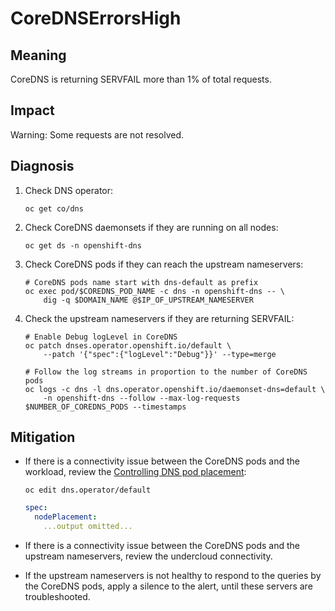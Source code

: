 # CoreDNSErrorsHigh

## Meaning

CoreDNS is returning SERVFAIL more than 1% of total requests.

## Impact

Warning: Some requests are not resolved.

## Diagnosis

1. Check DNS operator:

    ```shell
    oc get co/dns
    ```

2. Check CoreDNS daemonsets if they are running on all nodes:

    ```shell
    oc get ds -n openshift-dns
    ```

3. Check CoreDNS pods if they can reach the upstream nameservers:

    ```shell
    # CoreDNS pods name start with dns-default as prefix
    oc exec pod/$COREDNS_POD_NAME -c dns -n openshift-dns -- \
        dig -q $DOMAIN_NAME @$IP_OF_UPSTREAM_NAMESERVER
    ```

4. Check the upstream nameservers if they are returning SERVFAIL:

    ```shell
    # Enable Debug logLevel in CoreDNS
    oc patch dnses.operator.openshift.io/default \
        --patch '{"spec":{"logLevel":"Debug"}}' --type=merge
    
    # Follow the log streams in proportion to the number of CoreDNS pods
    oc logs -c dns -l dns.operator.openshift.io/daemonset-dns=default \
        -n openshift-dns --follow --max-log-requests $NUMBER_OF_COREDNS_PODS --timestamps
    ```

## Mitigation

- If there is a connectivity issue between the CoreDNS pods and the workload,
review the [Controlling DNS pod placement](https://docs.openshift.com/container-platform/4.17/networking/networking_operators/dns-operator.html#nw-controlling-dns-pod-placement_dns-operator):

    ```shell
    oc edit dns.operator/default
    ```

    ```yaml
    spec:
      nodePlacement:
        ...output omitted...
    ```

- If there is a connectivity issue between the CoreDNS pods and the upstream
nameservers, review the undercloud connectivity.

- If the upstream nameservers is not healthy to respond to the queries by
the CoreDNS pods, apply a silence to the alert, until these servers are troubleshooted.
